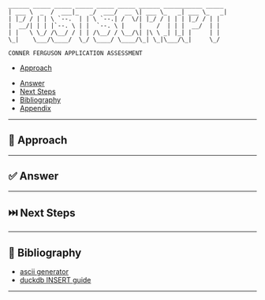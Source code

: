 

```
______ _____ _____ _____ _____ _____ ______ ___________ _____
| ___ \  _  /  ___|_   _/  ___/  __ \| ___ \_   _| ___ \_   _|
| |_/ / | | \ `--.  | | \ `--.| /  \/| |_/ / | | | |_/ / | |
|  __/| | | |`--. \ | |  `--. \ |    |    /  | | |  __/  | |
| |   \ \_/ /\__/ / | | /\__/ / \__/\| |\ \ _| |_| |     | |
\_|    \___/\____/  \_/ \____/ \____/\_| \_|\___/\_|     \_/

```

`CONNER FERGUSON APPLICATION ASSESSMENT`

- [Approach](#-approach)
<!-- - [EDA & Data Quality](#mag_right-eda--data-quality) -->
- [Answer](#white_check_mark-answer)
- [Next Steps](#next_track_button-next-steps)
- [Bibliography](#book-bibliography)
- [Appendix](#appendix)


---

## 🎯 Approach


---

## :white_check_mark: Answer



---

## :next_track_button: Next Steps


---

## :book: Bibliography

- [ascii generator](https://patorjk.com/software/taag/#p=display&f=Doom&t=RAMP)
- [duckdb INSERT guide](https://duckdb.org/docs/data/insert)

---
